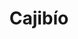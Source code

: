 ---
title: Cajibío
menu:
  region:
    parent: pacifico-medio-alto-patia-y-norte-del-cauca
departamento: Cauca
description: null
grafica_ubicacion_geografica: /charts/municipios/cajibio/ubicacion_geografica.html
grafica_comunidades_focalizadas: /charts/municipios/cajibio/comunidades_focalizadas.html
grafica_poblacion_genero: /charts/municipios/cajibio/poblacion_genero.html
grafica_area_geografica_genero: /charts/municipios/cajibio/area_geografica_genero.html
grafica_pertenencia_etnica: /charts/municipios/cajibio/pertenencia_etnica.html
grafica_conflicto_identidad: /charts/municipios/cajibio/conflicto_identidad.html
grafica_violencia_sexual: /charts/municipios/cajibio/violencia_sexual.html
grafica_violencia_fisica: /charts/municipios/cajibio/violencia_fisica.html
grafica_violencia_psicologica: /charts/municipios/cajibio/violencia_psicologica.html
grafica_negligencia_abandono: /charts/municipios/cajibio/negligencia_abandono.html
ficha: /fichas/cajibio/ficha.pdf
distribucion_poblacional_hombres: null
distribucion_poblacional_mujeres: null
poblacion_discapacidad: null
asentamientos_indigenas: null
resguardos_indigenas: null
consejos_comunitarios: null
total_poblacion_victima: 0
num_sujetos_reparacion_colectiva: null
num_planes_retorno_reubicacion_colectiva: null
territorio_entidades_snariv_sivjrnr: []
priorizacion_convivencia_social_salud_mental: null
region: Pacífico Medio, Alto Patía y Norte del Cauca
priorizacion_sexualidad_derechos_sexuales_reproductivos: null
priorizacion_gestion_diferencial_poblaciones_vulnerables: null
priorizacion_fortalecimiento_autoridad_sanitaria: null
total_pobreza_multidimensional: null
pobreza_multidimensional_urbano: null
pobreza_multidimensional_centro_poblado_rural_disperso: null
observaciones_ppales_actividades_economicas: null
observaciones_ppal_vocacion_mpio: null
trabajo_informal: null
observaciones_ppal_uso_suelo: null
iniciativas_org_sociedad_civil: null
comunidades:
  - label: Vereda Las Casitas
    slug: vereda-las-casitas
    permalink: /comunidad-focalizada/vereda-las-casitas
download_file: /reportes/cajibio.pdf

---